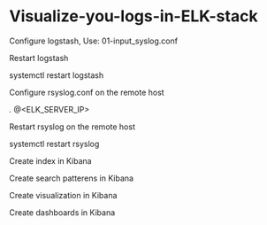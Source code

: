 # Visualize-you-logs-in-ELK-stack

Configure logstash, Use: 01-input_syslog.conf

Restart logstash

systemctl restart logstash

Configure rsyslog.conf on the remote host

*.* @<ELK_SERVER_IP>

Restart rsyslog on the remote host

systemctl restart rsyslog

Create index in Kibana

Create search patterens in Kibana

Create visualization in Kibana

Create dashboards in Kibana
